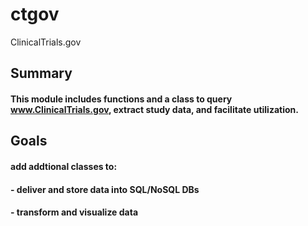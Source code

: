 # ctgov
ClinicalTrials.gov

## Summary
#### This module includes functions and a class to query www.ClinicalTrials.gov, extract study data, and facilitate utilization.  

## Goals
#### add addtional classes to:
####     - deliver and store data into SQL/NoSQL DBs
####     - transform and visualize data
